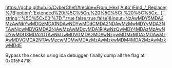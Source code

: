 https://gchq.github.io/CyberChef/#recipe=From_Hex('Auto')Find_/_Replace(%7B'option':'Extended%20(%5C%5Cn,%20%5C%5Ct,%20%5C%5Cx...)','string':'%5C%5Cx00'%7D,'',true,false,true,false)&input=NzAwMDY5MDA2MzAwNkYwMDQzMDA1NDAwNDYwMDdCMDA2NDAwMzMwMDYyMDA3NTAwNjcwMDVGMDA2NjAwMzAwMDcyMDA1RjAwNzQwMDY4MDAzMzAwNUYwMDU3MDA2OTAwNkUwMDVGMDAzMDAwNzgwMDMxMDAzMDAwMzAwMDVGMDA2NTAwMzcwMDMwMDAzMzAwMzkwMDM4MDA2MzAwMzkwMDdE


Bypass the checks using ida debugger, finally dump all the flag at 0x015F4718
